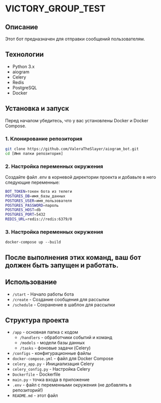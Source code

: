 # VICTORY_GROUP_TEST

## Описание

Этот бот предназначен для отправки сообщений пользователям.

## Технологии

- Python 3.x
- aiogram
- Celery
- Redis
- PostgreSQL
- Docker

## Установка и запуск

Перед началом убедитесь, что у вас установлены Docker и Docker Compose.

### 1. Клонирование репозитория

```bash
git clone https://github.com/ValeraTheSlayer/aiogram_bot.git
cd [Имя папки репозитория]
```

### 2. Настройка переменных окружения

Создайте файл .env в корневой директории проекта и добавьте в него следующие переменные:

```bash
BOT_TOKEN=токен бота из телеги
POSTGRES_DB=имя_базы_данных
POSTGRES_USER=имя_пользователя
POSTGRES_PASSWORD=пароль
POSTGRES_HOST=db
POSTGRES_PORT=5432
REDIS_URL=redis://redis:6379/0
```

### 3. Настройка переменных окружения

```angular2html
docker-compose up --build
```


## После выполнения этих команд, ваш бот должен быть запущен и работать.

## Использование

- `/start` - Начало работы бота
- `/create` - Создание сообщения для рассылки
- `/schedule` - Сохранение в шаблон для рассылки

## Структура проекта

- `/app` - основная папка с кодом
  - `/handlers` - обработчики событий и команд
  - `/models` - модели базы данных
  - `/tasks` - фоновые задачи (Celery)
- `/configs` - конфигурационные файлы
- `docker-compose.yml` - файл для Docker Compose
- `celery_app.py` - Инициализация Celery
- `celery_config.py` - Настройка Celery
- `Dockerfile` - Dockerfile
- `main.py` - точка входа в приложение
- `.env` - файл с переменными окружения (не добавлять в репозиторий!)
- `README.md` - этот файл
